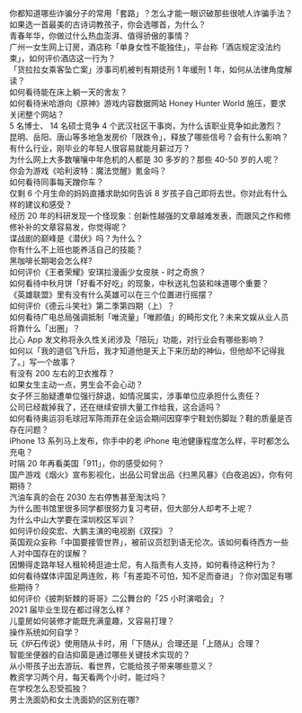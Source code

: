你都知道哪些诈骗分子的常用「套路」？怎么才能一眼识破那些很唬人诈骗手法？  
如果选一首最美的古诗词教孩子，你会选哪首，为什么？  
青春年华，你做过什么热血澎湃、值得骄傲的事情？  
广州一女生网上订房，酒店称「单身女性不能独住」，平台称「酒店规定没法约束」，如何评价酒店这一行为？  
「货拉拉女乘客坠亡案」涉事司机被判有期徒刑 1 年缓刑 1 年，如何从法律角度解读？  
如何看待能在床上躺一天的舍友？  
如何看待米哈游向《原神》游戏内容数据网站 Honey Hunter World 施压，要求关闭整个网站？  
5 名博士、 14 名硕士竞争 4 个武汉社区干事岗，为什么该职业竞争如此激烈？  
昆明、岳阳、唐山等多地急发房价「限跌令」，释放了哪些信号？会有什么影响？  
有什么行业，刚毕业的年轻人很容易就能月薪过万？  
为什么网上大多数嚷嚷中年危机的人都是 30 多岁的？那些 40-50 岁的人呢？  
你会为游戏《哈利波特：魔法觉醒》氪金吗？  
如何看待同事每天蹭你车？  
仅剩 6 个月生命的妈妈直播求助如何告诉 8 岁孩子自己即将去世。你对此有什么样的建议和感受？  
经历 20 年的科研发现一个怪现象：创新性越强的文章越难发表，而跟风之作和修修补补的文章容易发，你觉得呢？  
谍战剧的巅峰是《潜伏》吗？为什么？  
你有什么不上班也能养活自己的技能？  
黑咖啡长期喝会怎么样?  
如何评价《王者荣耀》安琪拉漫画少女皮肤 - 时之奇旅？  
如何看待中秋月饼「好看不好吃」的现象，中秋送礼包装和味道哪个重要？  
《英雄联盟》里有没有什么英雄可以在三个位置进行摇摆？  
如何评价《德云斗笑社》第二季第四期（上）？  
如何看待广电总局强调抵制「唯流量」「唯颜值」的畸形文化？未来文娱从业人员将靠什么「出圈」？  
比心 App 发文称将永久性关闭涉及「陪玩」功能，对行业会有哪些影响？  
如何以「我的道侣飞升后，我才知道他是天上下来历劫的神仙，但他却不记得我了。」写一个故事？  
有没有 200 左右的卫衣推荐？  
如果女生主动一点，男生会不会心动？  
女子怀三胎疑遭单位强行辞退，如情况属实，涉事单位应承担什么责任？  
公司已经裁掉我了，还在继续安排大量工作给我，这合适吗？  
如何看待奥运羽毛球冠军陈雨菲在全运会期间因穿李宁鞋划伤脚趾？鞋的质量是否存在问题？  
iPhone 13 系列马上发布，你手中的老 iPhone 电池健康程度怎么样，平时都怎么充电？  
时隔 20 年再看美国「911」，你的感受如何？  
国产游戏《烟火》宣布影视化，出品公司曾出品《扫黑风暴》《白夜追凶》，你有何期待？  
汽油车真的会在 2030 左右停售甚至淘汰吗？  
为什么图书馆里很多同学都很努力复习考研，但大部分人却考不上呢？  
为什么中山大学要在深圳校区军训？  
如何评价段奕宏、大鹏主演的电视剧《双探》？  
英国观众妄称「中国要接管世界」，被前议员怼到语无伦次。该如何看待西方一些人对中国存在的误解？  
因懒得走路年轻人租轮椅逛迪士尼，有人指责有人支持，如何看待这种行为？  
如何看待媒体评国足两连败，称「有差距不可怕，知不足而奋进」？你对国足有哪些期待？  
如何评价《披荆斩棘的哥哥》二公舞台的「25 小时演唱会」？  
2021 届毕业生现在都过得怎么样？  
儿童房如何装修才能既充满童趣，又容易打理？  
操作系统如何自学？  
玩《炉石传说》使用随从卡时，用「下随从」合理还是「上随从」合理？  
智能坐便器的自洁抑菌是通过哪些关键技术实现的？  
从小带孩子出去游玩、看世界，它能给孩子带来哪些意义？  
教资学习两个月，每天看两个小时，能过吗？  
在学校怎么忍受孤独？  
男士洗面奶和女士洗面奶的区别在哪?  
